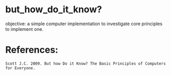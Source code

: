 # but_how_do_it_know?

objective: a simple computer implementation to investigate core principles to implement one.

# References:
    Scott J.C. 2009. But how Do it Know? The Basic Principles of Computers for Everyone.
